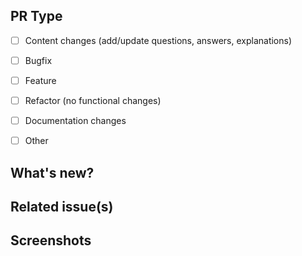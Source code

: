 ## PR Type
<!-- What kind of change does this PR introduce? -->

- [ ] Content changes (add/update questions, answers, explanations)
- [ ] Bugfix
- [ ] Feature
- [ ] Refactor (no functional changes)
- [ ] Documentation changes
- [ ] Other


## What's new?
<!-- Describe what this PR changes -->

## Related issue(s)
<!-- If applicable link to related issues -->

## Screenshots
<!-- (optional) Include related screenshots -->
